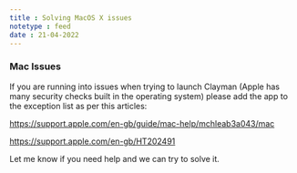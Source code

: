 ```yaml
---
title : Solving MacOS X issues
notetype : feed
date : 21-04-2022
---
```

### Mac Issues

If you are running into issues when trying to launch Clayman (Apple has many security checks built in the operating system) please add the app to the exception list as per this articles:

https://support.apple.com/en-gb/guide/mac-help/mchleab3a043/mac

https://support.apple.com/en-gb/HT202491


Let me know if you need help and we can try to solve it.




